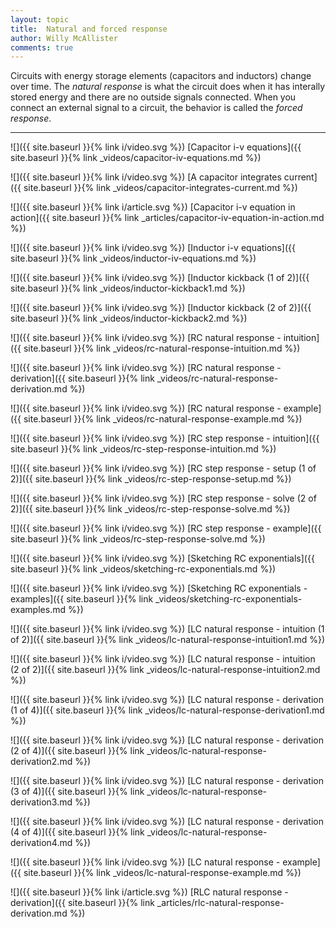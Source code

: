 ```yaml
---
layout: topic
title:  Natural and forced response
author: Willy McAllister
comments: true
---
```


Circuits with energy storage elements (capacitors and inductors) change over time. The *natural response* is what the circuit does when it has interally stored energy and there are no outside signals connected. When you connect an external signal to a circuit, the behavior is called the *forced response*.

----

![]({{ site.baseurl }}{% link i/video.svg %}) [Capacitor i-v equations]({{ site.baseurl }}{% link _videos/capacitor-iv-equations.md %})

![]({{ site.baseurl }}{% link i/video.svg %}) [A capacitor integrates current]({{ site.baseurl }}{% link _videos/capacitor-integrates-current.md %})

![]({{ site.baseurl }}{% link i/article.svg %}) [Capacitor i-v equation in action]({{ site.baseurl }}{% link _articles/capacitor-iv-equation-in-action.md %})

![]({{ site.baseurl }}{% link i/video.svg %}) [Inductor i-v equations]({{ site.baseurl }}{% link _videos/inductor-iv-equations.md %})

![]({{ site.baseurl }}{% link i/video.svg %}) [Inductor kickback (1 of 2)]({{ site.baseurl }}{% link _videos/inductor-kickback1.md %})

![]({{ site.baseurl }}{% link i/video.svg %}) [Inductor kickback (2 of 2)]({{ site.baseurl }}{% link _videos/inductor-kickback2.md %})

![]({{ site.baseurl }}{% link i/video.svg %}) [RC natural response - intuition]({{ site.baseurl }}{% link _videos/rc-natural-response-intuition.md %})

![]({{ site.baseurl }}{% link i/video.svg %}) [RC natural response - derivation]({{ site.baseurl }}{% link _videos/rc-natural-response-derivation.md %})

![]({{ site.baseurl }}{% link i/video.svg %}) [RC natural response - example]({{ site.baseurl }}{% link _videos/rc-natural-response-example.md %})

![]({{ site.baseurl }}{% link i/video.svg %}) [RC step response - intuition]({{ site.baseurl }}{% link _videos/rc-step-response-intuition.md %})

![]({{ site.baseurl }}{% link i/video.svg %}) [RC step response - setup (1 of 2)]({{ site.baseurl }}{% link _videos/rc-step-response-setup.md %})

![]({{ site.baseurl }}{% link i/video.svg %}) [RC step response - solve (2 of 2)]({{ site.baseurl }}{% link _videos/rc-step-response-solve.md %})

![]({{ site.baseurl }}{% link i/video.svg %}) [RC step response - example]({{ site.baseurl }}{% link _videos/rc-step-response-solve.md %})

![]({{ site.baseurl }}{% link i/video.svg %}) [Sketching RC exponentials]({{ site.baseurl }}{% link _videos/sketching-rc-exponentials.md %})

![]({{ site.baseurl }}{% link i/video.svg %}) [Sketching RC exponentials - examples]({{ site.baseurl }}{% link _videos/sketching-rc-exponentials-examples.md %})

![]({{ site.baseurl }}{% link i/video.svg %}) [LC natural response - intuition (1 of 2)]({{ site.baseurl }}{% link _videos/lc-natural-response-intuition1.md %})

![]({{ site.baseurl }}{% link i/video.svg %}) [LC natural response - intuition (2 of 2)]({{ site.baseurl }}{% link _videos/lc-natural-response-intuition2.md %})

![]({{ site.baseurl }}{% link i/video.svg %}) [LC natural response - derivation (1 of 4)]({{ site.baseurl }}{% link _videos/lc-natural-response-derivation1.md %})

![]({{ site.baseurl }}{% link i/video.svg %}) [LC natural response - derivation (2 of 4)]({{ site.baseurl }}{% link _videos/lc-natural-response-derivation2.md %})

![]({{ site.baseurl }}{% link i/video.svg %}) [LC natural response - derivation (3 of 4)]({{ site.baseurl }}{% link _videos/lc-natural-response-derivation3.md %})

![]({{ site.baseurl }}{% link i/video.svg %}) [LC natural response - derivation (4 of 4)]({{ site.baseurl }}{% link _videos/lc-natural-response-derivation4.md %})

![]({{ site.baseurl }}{% link i/video.svg %}) [LC natural response - example]({{ site.baseurl }}{% link _videos/lc-natural-response-example.md %})

![]({{ site.baseurl }}{% link i/article.svg %}) [RLC natural response - derivation]({{ site.baseurl }}{% link _articles/rlc-natural-response-derivation.md %})